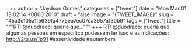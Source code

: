 
+++
author = "Jaydson Gomes"
categories = ["tweet"]
date = "Mon Mar 01 13:02:14 +0000 2010"
draft = false
image = "{TWEET_IMAGE}"
slug = "45a3c105a1f5639fa4775ea7ec07ca3957a130b9"
tags = ["tweet"]
title = """RT: @duodraco: queria que..."""
+++
RT: @duodraco: queria que algumas pessoas em específico pudessem ler isso e as indicações: http://2tu.us/1p91 #assertividade #eutambem
